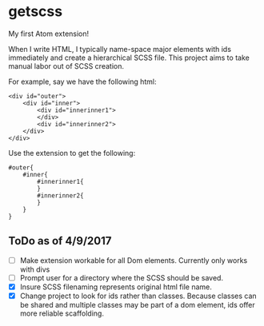 # getscss

My first Atom extension!

When I write HTML, I typically name-space major elements with ids immediately and create a hierarchical SCSS file.  This project aims to take manual labor out of SCSS creation.

For example, say we have the following html:
```
<div id="outer">
	<div id="inner">
		<div id="innerinner1">
		</div>
		<div id="innerinner2">
	</div>
</div>
```

Use the extension to get the following:
```
#outer{
	#inner{
		#innerinner1{
		}
		#innerinner2{
		}
	}
}
```

## ToDo as of 4/9/2017

- [ ] Make extension workable for all Dom elements.  Currently only works with divs
- [ ] Prompt user for a directory where the SCSS should be saved.
- [x] Insure SCSS filenaming represents original html file name.
- [x] Change project to look for ids rather than classes. Because classes can be shared and multiple classes may be part of a dom element, ids offer more reliable scaffolding.
